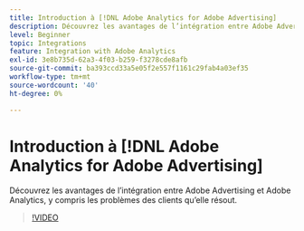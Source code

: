```yaml
---
title: Introduction à [!DNL Adobe Analytics for Adobe Advertising]
description: Découvrez les avantages de l’intégration entre Adobe Advertising et Adobe Analytics, y compris les problèmes des clients qu’elle résout.
level: Beginner
topic: Integrations
feature: Integration with Adobe Analytics
exl-id: 3e8b735d-62a3-4f03-b259-f3278cde8afb
source-git-commit: ba393ccd33a5e05f2e557f1161c29fab4a03ef35
workflow-type: tm+mt
source-wordcount: '40'
ht-degree: 0%

---
```


# Introduction à [!DNL Adobe Analytics for Adobe Advertising]

Découvrez les avantages de l’intégration entre Adobe Advertising et Adobe Analytics, y compris les problèmes des clients qu’elle résout.

>[!VIDEO](https://video.tv.adobe.com/v/33491)

